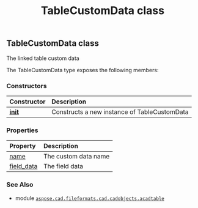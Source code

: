 ﻿---
title: TableCustomData class
second_title: Aspose.CAD for Python via .NET API References
description: 
type: docs
weight: 70
url: /python-net/aspose.cad.fileformats.cad.cadobjects.acadtable/tablecustomdata/
is_root: false
---

## TableCustomData class

The linked table custom data



The TableCustomData type exposes the following members:

### Constructors
| Constructor | Description |
| :- | :- |
| [__init__](/cad/python-net/aspose.cad.fileformats.cad.cadobjects.acadtable/tablecustomdata/__init__/#) | Constructs a new instance of TableCustomData |


### Properties
| Property | Description |
| :- | :- |
| [name](/cad/python-net/aspose.cad.fileformats.cad.cadobjects.acadtable/tablecustomdata/name) | The custom data name |
| [field_data](/cad/python-net/aspose.cad.fileformats.cad.cadobjects.acadtable/tablecustomdata/field_data) | The field data |



### See Also
* module [`aspose.cad.fileformats.cad.cadobjects.acadtable`](..)
